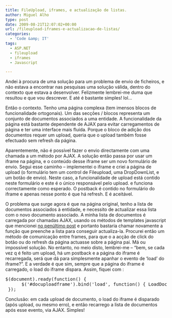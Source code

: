 ```yaml
---
title: FileUpload, iframes, e actualização de listas.
author: Miguel Alho
type: post
date: 2009-08-21T12:07:02+00:00
url: /fileupload-iframes-e-actualizacao-de-listas/
categories:
  - 'Code &amp; IT'
tags:
  - ASP.NET
  - fileupload
  - iframes
  - Javascript

---
```

Andei à procura de uma solução para um problema de envio de ficheiros, e não estava a encontrar nas pesquisas uma solução válida, dentro do contexto que estava a desenvolver. Felizmente lembrei-me duma que resultou e que vou descrever. E até é bastante simples! lol&#8230;

Então o contexto. Tenho uma página complexa (tem imensos blocos de funcionalidade ortogonais). Um das secções / blocos representa um conjunto de documentos associados a uma entidade. A funcionalidade da página está bastante dependente de AJAX para evitar carregamentos de página e ter uma interface mais fluída. Porque o bloco de adição dos documentos requer um upload, queria que o upload também fosse efectuado sem refresh da página.

Aparentemente, não é possível fazer o envio directamente com uma chamada a um método por AJAX. A solução então passa por usar um iframe na página, e o conteúdo desse iframe ser um novo formulário de envio. Segui esse caminho &#8211; implementei o iframe e criei a página de upload (o formulário tem um control de Fileupload, uma DropDownList, e um botão de envio). Neste caso, a funcionalidade de upload está contido neste formulário e este é o único responsável pelo upload. e funciona correctamente como esperado. O postback é contido no formulário do iframe e apenas nesse ponto é que há refresh. E é aceitável.

O problema que surge agora é que na página original, tenho a lista de documentos associados à entidade, e necessito de actualizar essa lista com o novo documento associado. A minha lista de documentos é carregada por chamadas AJAX, usando os métodos de templates javascript que mencionei [no penúltimo post][1] e portanto bastaria chamar novamente a função que preenche a lista para conseguir actualiza-la. Procurei então um método de comunicação entre frames, para que o a acção de click do botão ou do refresh da página actuasse sobre a página pai. Má ou impossível solução. No entanto, no meio disto, lembrei-me &#8211; &#8220;bem, se cada vez q é feito um upload, há um postback e a página do iframe é recarregada, será que dá para simplesmente apanhar o evento de &#8216;load&#8217; do iframe?&#8221;. E a verdade é que sim, sempre que a página do iframe é carregado, o load do iframe dispara. Assim, fiquei com :

<pre lang="javascript">$(document).ready(function() {
      $('#docuploadframe').bind('load', function() { LoadDocList(); });
 });</pre>

Conclusão: em cada upload de documento, o load do iframe é disparado (após upload, ou mesmo erro), e então recarrego a lista de documentos após esse evento, via AJAX. Simples!

 [1]: http://miguelalho.com/?p=958